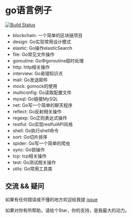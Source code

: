 # go语言例子
[![Build Status](https://travis-ci.org/pibigstar/go-demo.svg?branch=master)](https://travis-ci.org/pibigstar/go-demo)

- blockchain: 一个简单的区块链项目
- design: Go实现常用设计模式
- elastic: Go操作elasticSearch
- file: Go常见文件操作
- goroutine: Go中goroutine超时处理
- http: http相关操作
- interview: Go易错知识点
- mail: Go发送邮件
- mock: gomock的使用
- multiconfig: Go读取配置文件
- mysql: Go链接MySQL
- net: Go写一个简单的聊天程序
- reflect: Go反射相关操作
- regexp: Go正则表达式操作
- restful: Go实现restfulAPI风格
- shell: Go执行shell命令
- sort: Go切片排序
- spider: Go写一个简单的爬虫
- sync: Go锁操作
- tcp: tcp相关操作
- test: Go测试相关操作
- utils: Go常用工具类

## 交流 && 疑问
如果有任何错误或不懂的地方欢迎给我提 [issue](https://github.com/pibigstar/go-demo/issues)

如果对你有所帮助，请给个Star，你的支持，是我最大的动力。